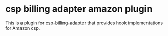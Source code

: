# csp billing adapter amazon plugin

This is a plugin for [csp-billing-adapter](https://github.com/SUSE-Enceladus/csp-billing-adapter) that provides hook implementations for Amazon csp.
